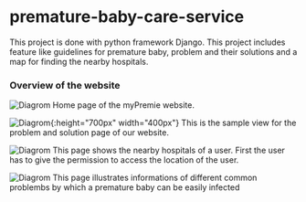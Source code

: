 # premature-baby-care-service
This project is done with python framework Django. This project includes feature like guidelines for premature baby, problem and their solutions and a map for finding the nearby hospitals.

### Overview of the website
![Diagrom](https://github.com/sharif4855/499-Senior-Design/blob/master/images/home.png)
Home page of the myPremie website.


![Diagrom](https://github.com/sharif4855/499-Senior-Design/blob/master/images/problem.png){:height="700px" width="400px"}
This is the sample view for the problem and solution page of our website. 


![Diagrom](https://github.com/sharif4855/499-Senior-Design/blob/master/images/nearby.png)
This page shows the nearby hospitals of a user. First the user has to give the permission to access the location of the user.


![Diagrom](https://github.com/sharif4855/499-Senior-Design/blob/master/images/home.png)
This page illustrates informations of different common problembs by which a premature baby can be easily infected

